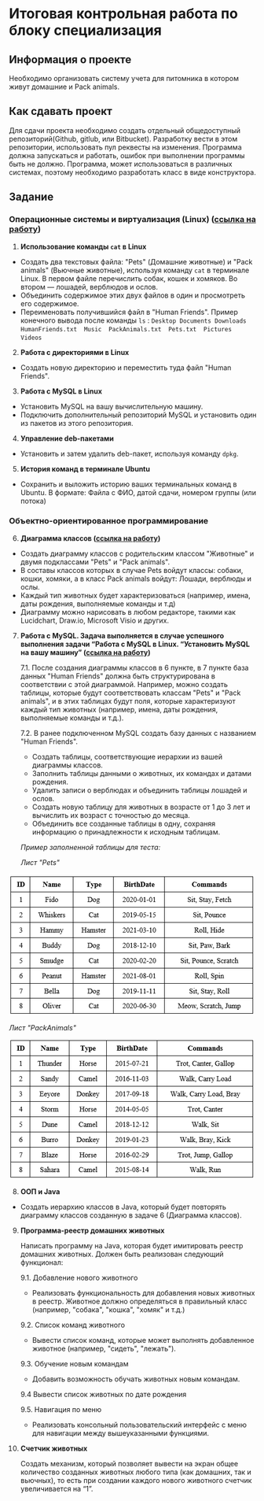 # Итоговая контрольная работа по блоку специализация

## Информация о проекте

Необходимо организовать систему учета для питомника в котором живут домашние и Pack animals.

## Как сдавать проект

Для сдачи проекта необходимо создать отдельный общедоступный репозиторий(Github, gitlub, или Bitbucket). Разработку вести в этом репозитории, использовать пул реквесты на изменения. Программа должна запускаться и работать, ошибок при выполнении программы быть не должно. Программа, может использоваться в различных системах, поэтому необходимо разработать класс в виде конструктора.

## Задание

### Операционные системы и виртуализация (Linux) ([ссылка на работу](https://github.com/olgashenkel/Final-test-for-the-specialization-block/blob/main/Linux.md#%D0%BE%D0%BF%D0%B5%D1%80%D0%B0%D1%86%D0%B8%D0%BE%D0%BD%D0%BD%D1%8B%D0%B5-%D1%81%D0%B8%D1%81%D1%82%D0%B5%D0%BC%D1%8B-%D0%B8-%D0%B2%D0%B8%D1%80%D1%82%D1%83%D0%B0%D0%BB%D0%B8%D0%B7%D0%B0%D1%86%D0%B8%D1%8F-linux))

1. **Использование команды `cat` в Linux**

- Создать два текстовых файла: "Pets" (Домашние животные) и "Pack animals" (Вьючные животные), используя команду `cat` в терминале Linux. В первом файле перечислить собак, кошек и хомяков. Во втором — лошадей, верблюдов и ослов.
- Объединить содержимое этих двух файлов в один и просмотреть его содержимое.
- Переименовать получившийся файл в "Human Friends".
Пример конечного вывода после команды `ls` :
`Desktop Documents Downloads  HumanFriends.txt  Music  PackAnimals.txt  Pets.txt  Pictures  Videos`

2. **Работа с директориями в Linux**

- Создать новую директорию и переместить туда файл "Human Friends".

3. **Работа с MySQL в Linux**

- Установить MySQL на вашу вычислительную машину.
- Подключить дополнительный репозиторий MySQL и установить один из пакетов из этого репозитория.

4. **Управление deb-пакетами**

- Установить и затем удалить deb-пакет, используя команду `dpkg`.

5. **История команд в терминале Ubuntu**

- Сохранить и выложить историю ваших терминальных команд в Ubuntu.
В формате: Файла с ФИО, датой сдачи, номером группы (или потока)

### Объектно-ориентированное программирование

6. **Диаграмма классов ([ссылка на работу](https://github.com/olgashenkel/Final-test-for-the-specialization-block/blob/main/OOP_MySQL.md))**

- Создать диаграмму классов с родительским классом "Животные" и двумя подклассами "Pets" и "Pack animals".
- В составы классов которых в случае Pets войдут классы: собаки, кошки, хомяки, а в класс Pack animals войдут: Лошади, верблюды и ослы.
- Каждый тип животных будет характеризоваться (например, имена, даты рождения, выполняемые команды и т.д)
- Диаграмму можно нарисовать в любом редакторе, такими как Lucidchart, Draw.io, Microsoft Visio и других.

7. **Работа с MySQL. Задача выполняется в случае успешного выполнения задачи “Работа с MySQL в Linux. “Установить MySQL на вашу машину” ([ссылка на работу](https://github.com/olgashenkel/Final-test-for-the-specialization-block/blob/main/OOP_MySQL.md))**

    7.1. После создания диаграммы классов в 6 пункте, в 7 пункте база данных "Human Friends" должна быть структурирована в соответствии с этой диаграммой. Например, можно создать таблицы, которые будут соответствовать классам "Pets" и "Pack animals", и в этих таблицах будут поля, которые характеризуют каждый тип животных (например, имена, даты рождения, выполняемые команды и т.д.).

    7.2. В ранее подключенном MySQL создать базу данных с названием "Human Friends".
   - Создать таблицы, соответствующие иерархии из вашей диаграммы классов.
   - Заполнить таблицы данными о животных, их командах и датами рождения.
   - Удалить записи о верблюдах и объединить таблицы лошадей и ослов.
   - Создать новую таблицу для животных в возрасте от 1 до 3 лет и вычислить их возраст с точностью до месяца.
   - Объединить все созданные таблицы в одну, сохраняя информацию о принадлежности к исходным таблицам.

    *Пример заполненной таблицы для теста:*

    *Лист "Pets"*

![Лист "Pets"](image/1.png)

*Лист "PackAnimals"*

![Лист "PackAnimals"](image/2.png)

8. **ООП и Java**

- Создать иерархию классов в Java, который будет повторять диаграмму классов созданную в задаче 6 (Диаграмма классов).

9. **Программа-реестр домашних животных**

    Написать программу на Java, которая будет имитировать реестр домашних животных.
Должен быть реализован следующий функционал:

    9.1. Добавление нового животного
    - Реализовать функциональность для добавления новых животных в реестр.  Животное должно определяться в правильный класс (например, "собака", "кошка", "хомяк" и т.д.)

    9.2. Список команд животного
    - Вывести список команд, которые может выполнять добавленное животное (например, "сидеть", "лежать").

    9.3. Обучение новым командам
    - Добавить возможность обучать животных новым командам.

    9.4 Вывести список животных по дате рождения

    9.5. Навигация по меню
    - Реализовать консольный пользовательский интерфейс с меню для навигации между вышеуказанными функциями.

10. **Счетчик животных**

    Создать механизм, который позволяет вывести на экран общее количество созданных животных любого типа (как домашних, так и вьючных), то есть при создании каждого нового животного счетчик увеличивается на “1”.
